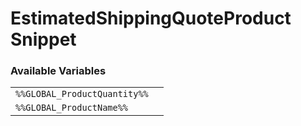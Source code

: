 # EstimatedShippingQuoteProduct Snippet

### Available Variables
|||
|---|---|
| `%%GLOBAL_ProductQuantity%%` |
| `%%GLOBAL_ProductName%%` |

